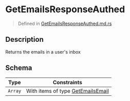 # GetEmailsResponseAuthed
> Defined in [GetEmailsResponseAuthed.md.rs](../../../routes/native/get_emails/interface/src/interface/routes/native/get_emails)

## Description
Returns the emails in a user's inbox

## Schema

| Type | Constraints |
| --- | --- |
| `Array` | With items of type [GetEmailsEmail](../../../routes/native/get_emails/GetEmailsEmail.md) |

